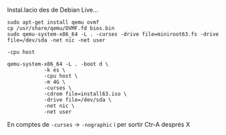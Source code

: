 Instal.lacio des de Debian Live...

```
sudo apt-get install qemu ovmf
cp /usr/share/qemu/OVMF.fd bios.bin
sudo qemu-system-x86_64 -L . -curses -drive file=miniroot63.fs -drive file=/dev/sda -net nic -net user
```
```
-cpu host
```
```
qemu-system-x86_64 -L .	-boot d \
	 		-k es \
			-cpu host \
			-m 4G \
 			-curses \
 			-cdrom file=install63.iso \
 			-drive file=/dev/sda \
 			-net nic \
			-net user
```
En comptes de `-curses` -> `-nographic` i per sortir Ctr-A després X
